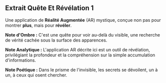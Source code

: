 ## Extrait Quête Et Révélation 1

Une application de **Réalité Augmentée** (AR) mystique, conçue non pas pour montrer **plus**, mais pour **révéler**.

**Note d'Ombre :** C'est une quête pour voir au-delà du visible, une recherche de vérité cachée sous la surface des apparences.

**Note Analytique :** L'application AR décrite ici est un outil de révélation, privilégiant la profondeur et la compréhension sur la simple accumulation d'informations.

**Note Poétique :** Dans le prisme de l'invisible, les secrets se dévoilent, un à un, à ceux qui osent chercher.
